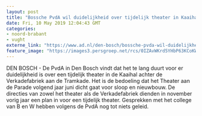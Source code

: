 ```yaml
---
layout: post
title: "Bossche PvdA wil duidelijkheid over tijdelijk theater in Kaaihal"
date: Fri, 10 May 2019 12:04:43 GMT
categories: 
- noord-brabant 
- vught 
externe_link: "https://www.ad.nl/den-bosch/bossche-pvda-wil-duidelijkheid-over-tijdelijk-theater-in-kaaihal~ac0eee55/"
feature_image: "https://images3.persgroep.net/rcs/0IZAvWKrd5YHbP63KCoKWBNTEn4/diocontent/140943791/_fitwidth/400/?appId=21791a8992982cd8da851550a453bd7f&quality=0.7"
---
```


DEN BOSCH - De PvdA in Den Bosch vindt dat het te lang duurt voor er duidelijkheid is over een tijdelijk theater in de Kaaihal achter de Verkadefabriek aan de Tramkade. Het is de bedoeling dat het Theater aan de Parade volgend jaar juni dicht gaat voor sloop en nieuwbouw. De directies van zowel het theater als de Verkadefabriek dienden in november vorig jaar een plan in voor een tijdelijk theater. Gesprekken met het college van B en W hebben volgens de PvdA nog tot niets geleid.
